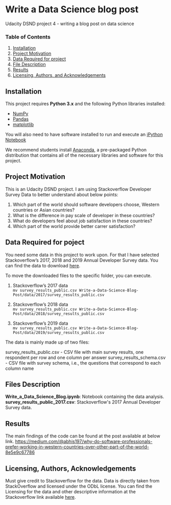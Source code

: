 # Write a Data Science blog post
Udacity DSND project 4 - writing a blog post on data science

### Table of Contents

1. [Installation](#installation)
2. [Project Motivation](#motivation)
3. [Data Required for project](#data)
4. [File Description](#files)
5. [Results](#results)
6. [Licensing, Authors, and Acknowledgements](#licensing)


## Installation <a name="installation"></a>

This project requires **Python 3.x** and the following Python libraries installed:

- [NumPy](http://www.numpy.org/)
- [Pandas](http://pandas.pydata.org)
- [matplotlib](http://matplotlib.org/)

You will also need to have software installed to run and execute an [iPython Notebook](http://ipython.org/notebook.html)

We recommend students install [Anaconda](https://www.continuum.io/downloads), a pre-packaged Python distribution that contains all of the necessary libraries and software for this project. 


## Project Motivation <a name="motivation"></a>

This is an Udacity DSND project. I am using Stackoverflow Developer Survey Data to better understand about below points:</br>
1. Which part of the world should software developers choose, Western countries or Asian countries? </br>
2. What is the difference in pay scale of developer in these countries? </br>
3. What do developers feel about job satisfaction in these countries? </br>
4. Which part of the world provide better carrer satisfaction? </br>


## Data Required for poject <a name="data"></a>

You need some data in this project to work upon. For that I have selected Stackoverflow’s 2017, 2018 and 2019 Annual Developer Survey data. You can find the data to download [here](https://insights.stackoverflow.com/survey). </br>

To move the downloaded files to the specific folder, you can execute. </br>

1. Stackoverflow’s 2017 data </br>
` mv survey_results_public.csv Write-a-Data-Science-Blog-Post/data/2017/survey_results_public.csv `</br>

2. Stackoverflow’s 2018 data </br>
` mv survey_results_public.csv Write-a-Data-Science-Blog-Post/data/2018/survey_results_public.csv `</br>

3. Stackoverflow’s 2019 data </br>
` mv survey_results_public.csv Write-a-Data-Science-Blog-Post/data/2019/survey_results_public.csv `</br>

The data is mainly made up of two files:

survey_results_public.csv - CSV file with main survey results, one respondent per row and one column per answer
survey_results_schema.csv - CSV file with survey schema, i.e., the questions that correspond to each column name


## Files Description <a name="files"></a>

**Write_a_Data_Science_Blog.ipynb**: Notebook containing the data analysis. </br>
**survey_results_public_2017.csv**: Stackoverflow's 2017 Annual Developer Survey data. </br>



## Results <a name="results"></a>
The main findings of the code can be found at the post available at below link.
https://medium.com/@abhis197/why-do-software-professionals-prefer-working-in-western-countries-over-other-part-of-the-world-8e5e9c67786




## Licensing, Authors, Acknowledgements<a name="licensing"></a>
Must give credit to Stackoverflow for the data. Data is directly taken from StackOverflow and licensed under the ODbL license. You can find the Licensing for the data and other descriptive information at the Stackoverflow link available [here](https://insights.stackoverflow.com/survey).
